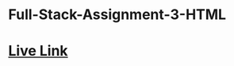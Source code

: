 <h1>Full-Stack-Assignment-3-HTML</h1>
<h1>
<a href="http://127.0.0.1:5500/text.html#Contact%20Me">Live Link</a>
</h1>


